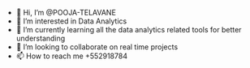 - 👋 Hi, I’m @POOJA-TELAVANE
- 👀 I’m interested in Data Analytics
- 🌱 I’m currently learning all the data analytics related tools for better understanding
- 💞️ I’m looking to collaborate on real time projects
- 📫 How to reach me +552918784

<!---
POOJA-TELAVANE/POOJA-TELAVANE is a ✨ special ✨ repository because its `README.md` (this file) appears on your GitHub profile.
You can click the Preview link to take a look at your changes.
--->
